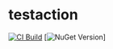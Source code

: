 # testaction
[![CI Build](https://github.com/limocute/testaction/workflows/.NET/badge.svg)](https://github.com/limocute/testaction/actions/workflows/dotnet.yml)
[![NuGet Version](https://img.shields.io/endpoint?url=https://nuget.larksx.com/v3/package/testlib/shields.json)]

